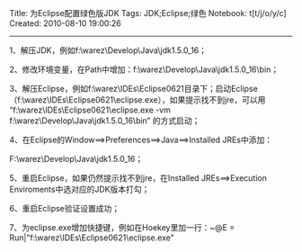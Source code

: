 Title: 为Eclipse配置绿色版JDK
Tags: JDK;Eclipse;绿色
Notebook: t[t/j/o/y/c]
Created: 2010-08-10 19:00:26

------

1、解压JDK，例如f:\warez\Develop\Java\jdk1.5.0_16；

2、修改环境变量，在Path中增加：f:\warez\Develop\Java\jdk1.5.0_16\bin；

3、解压Eclipse，例如f:\warez\IDEs\Eclipse0621目录下；启动Eclipse（f:\warez\IDEs\Eclipse0621\eclipse.exe），如果提示找不到jre，可以用 “f:\warez\IDEs\Eclipse0621\eclipse.exe -vm f:\warez\Develop\Java\jdk1.5.0_16\bin” 的方式启动；

4、在Eclipse的Window==>Preferences==>Java==>Installed JREs中添加：

 F:\warez\Develop\Java\jdk1.5.0_16；

5、重启Eclipse，如果仍然提示找不到jre，在Installed JREs==>Execution Enviroments中选对应的JDK版本打勾；

6、重启Eclipse验证设置成功；

7、为eclipse.exe增加快捷键，例如在Hoekey里加一行：~@E = Run|"f:\warez\IDEs\Eclipse0621\eclipse.exe"